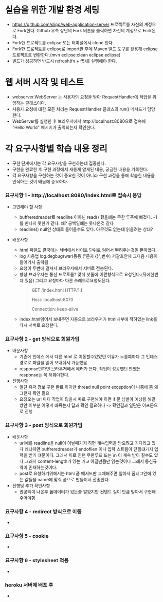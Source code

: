 # 실습을 위한 개발 환경 세팅
* https://github.com/slipp/web-application-server 프로젝트를 자신의 계정으로 Fork한다. Github 우측 상단의 Fork 버튼을 클릭하면 자신의 계정으로 Fork된다.
* Fork한 프로젝트를 eclipse 또는 터미널에서 clone 한다.
* Fork한 프로젝트를 eclipse로 import한 후에 Maven 빌드 도구를 활용해 eclipse 프로젝트로 변환한다.(mvn eclipse:clean eclipse:eclipse)
* 빌드가 성공하면 반드시 refresh(fn + f5)를 실행해야 한다.

# 웹 서버 시작 및 테스트
* webserver.WebServer 는 사용자의 요청을 받아 RequestHandler에 작업을 위임하는 클래스이다.
* 사용자 요청에 대한 모든 처리는 RequestHandler 클래스의 run() 메서드가 담당한다.
* WebServer를 실행한 후 브라우저에서 http://localhost:8080으로 접속해 "Hello World" 메시지가 출력되는지 확인한다.

# 각 요구사항별 학습 내용 정리
* 구현 단계에서는 각 요구사항을 구현하는데 집중한다.
* 구현을 완료한 후 구현 과정에서 새롭게 알게된 내용, 궁금한 내용을 기록한다.
* 각 요구사항을 구현하는 것이 중요한 것이 아니라 구현 과정을 통해 학습한 내용을 인식하는 것이 배움에 중요하다.

### 요구사항 1 - http://localhost:8080/index.html로 접속시 응답
* 고민해야 할 사항
  * buffreredreader로 readline 이아닌 read() 했을떄는 무한 루푸에 빠졌다. -1를 만나지 못한거 같다. 왜? 공백일떄는 못나온것 같다
  * readline() null인 상태로 들어올수도 있다. 아무것도 없는데 읽을려는 상태?

* 배운사항
  * html 파일도 결국에는 서버에서 바이트 단위로 읽어서 뿌려주는것일 뿐이었다.
  * log 사용법 log.degbug(war)등등 ("문자 {}",변수) 저괄호안헤 그다음 내용이 들어가서 출력됨
  * 요청이 두번에 걸쳐서 브라우저에서 서버로 전송된다.
  * 항상 브라우저는 통신 프로토콜? 맞춰 첫줄에 이런형식으로 요청된다.(뒤에한번더 있음) 그리고 요청마다 다른 쓰레드로요청도된다.
    > GET /index.html HTTP/1.1
    >
    > Host: localhost:8070
    >
    > Connection: keep-alive
  * index.html읽어서 보내주면 자동으로 브라우저가 html내부에 적혀있는 link를 다시 서버로 요청한다.  


### 요구사항 2 - get 방식으로 회원가입
* 배운사항
  * 기존에 인데스 에서 다른 html 로 이동할수있었던 이유가 누를떄마다 그 인데스 경로로 파일을 읽어 보내줘서 가능했음
  * response안하면 브라우저에서 에러가 뜬다. 작업이 성공햇던 안했든 response는 꼭 해줘야한다.
* 진행사항
  * 일단 유저 정보 구현 완료 하지만 thread null point exception이 나중에 뜸 왜그런지 확인 필요
  * 요청오는 url 마다 작업이 많을시 따로 구현해야 하면 if 문 남발이 예상됨 해결 방안 이부분 어떻게 바뀌는지 답과 확인 필요하다 -> 확인결과 일단은 이프문으로 진행


### 요구사항 3 - post 방식으로 회원가입
* 배운사항
  * url에를 readline을 null이 아닐때가지 하면 계속입력을 받으려고 기다리고 있다 왜냐하면 buffreredreader가 endoflien 이나 입력 스트림이 닫힐떄가지 입력을 받기 떄문이다.
    그래서 이로 인핸 무한루프 또는 \n 이 계속 받아 질수도 있다.그래서 content-length가 있는 거고 이길만큼만 읽는것이다 그래서 통신규약이 존재하는것이다.
  * post로 요청하기위해서는 html 폼 메서드만 교체해주면 알아서 폼테그안에 있는 값들을 name에 맞춰 폼으로 만들어서 전송한다.  
* 진행및 추가 확인사항
  * 빈공백이 나온후 폼데이터가 있는줄 알았지만 컨텐트 길이 만큼 받아서 구현해주어야함

### 요구사항 4 - redirect 방식으로 이동
*

### 요구사항 5 - cookie
*

### 요구사항 6 - stylesheet 적용
*

### heroku 서버에 배포 후
*
